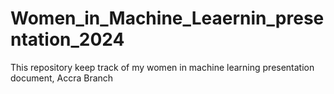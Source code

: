 # Women_in_Machine_Leaernin_presentation_2024
This repository keep track of my women in machine learning presentation document, Accra Branch
